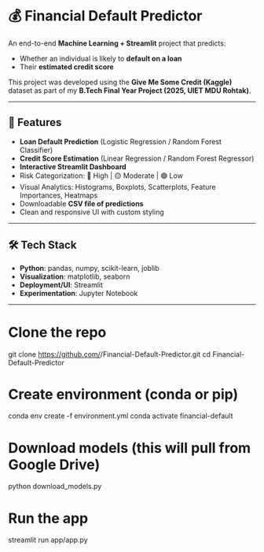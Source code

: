 # 💰 Financial Default Predictor

An end-to-end **Machine Learning + Streamlit** project that predicts:
- Whether an individual is likely to **default on a loan**
- Their **estimated credit score**

This project was developed using the **Give Me Some Credit (Kaggle)** dataset as part of my **B.Tech Final Year Project (2025, UIET MDU Rohtak)**.

---

## 🚀 Features
- **Loan Default Prediction** (Logistic Regression / Random Forest Classifier)
- **Credit Score Estimation** (Linear Regression / Random Forest Regressor)
- **Interactive Streamlit Dashboard**
- Risk Categorization: 🔴 High | 🟡 Moderate | 🟢 Low
- Visual Analytics: Histograms, Boxplots, Scatterplots, Feature Importances, Heatmaps
- Downloadable **CSV file of predictions**
- Clean and responsive UI with custom styling

---

## 🛠 Tech Stack
- **Python**: pandas, numpy, scikit-learn, joblib  
- **Visualization**: matplotlib, seaborn  
- **Deployment/UI**: Streamlit  
- **Experimentation**: Jupyter Notebook  

---
# Clone the repo
git clone https://github.com/<your-username>/Financial-Default-Predictor.git
cd Financial-Default-Predictor

# Create environment (conda or pip)
conda env create -f environment.yml
conda activate financial-default

# Download models (this will pull from Google Drive)
python download_models.py

# Run the app
streamlit run app/app.py
